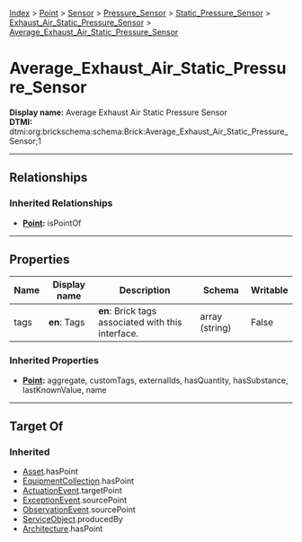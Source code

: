 [Index](../../../../../index.md) > [Point](../../../../Point.md) > [Sensor](../../../Sensor.md) > [Pressure_Sensor](../../Pressure_Sensor.md) > [Static_Pressure_Sensor](../Static_Pressure_Sensor.md) > [Exhaust_Air_Static_Pressure_Sensor](Exhaust_Air_Static_Pressure_Sensor.md) > [Average_Exhaust_Air_Static_Pressure_Sensor](#)
# Average_Exhaust_Air_Static_Pressure_Sensor

**Display name:** Average Exhaust Air Static Pressure Sensor<br />
**DTMI:** dtmi:org:brickschema:schema:Brick:Average_Exhaust_Air_Static_Pressure_Sensor;1

---

## Relationships

### Inherited Relationships
* **[Point](../../../../Point.md):** isPointOf

---

## Properties

|Name|Display name|Description|Schema|Writable|
|-|-|-|-|-|
|tags|**en**: Tags|**en**: Brick tags associated with this interface.|array (string)|False|
### Inherited Properties
* **[Point](../../../../Point.md):** aggregate, customTags, externalIds, hasQuantity, hasSubstance, lastKnownValue, name

---

## Target Of
### Inherited
* [Asset](../../../../../Asset/Asset.md).hasPoint
* [EquipmentCollection](../../../../../Collection/EquipmentCollection.md).hasPoint
* [ActuationEvent](../../../../../Event/PointEvent/ActuationEvent.md).targetPoint
* [ExceptionEvent](../../../../../Event/PointEvent/ExceptionEvent.md).sourcePoint
* [ObservationEvent](../../../../../Event/PointEvent/ObservationEvent.md).sourcePoint
* [ServiceObject](../../../../../Information/ServiceObject/ServiceObject.md).producedBy
* [Architecture](../../../../../Space/Architecture/Architecture.md).hasPoint
